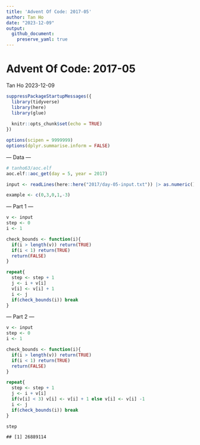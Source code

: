 ```yaml
---
title: 'Advent Of Code: 2017-05'
author: Tan Ho
date: "2023-12-09"
output:
  github_document:
    preserve_yaml: true
---
```


Advent Of Code: 2017-05
================
Tan Ho
2023-12-09

``` r
suppressPackageStartupMessages({
  library(tidyverse)
  library(here)
  library(glue)
  
  knitr::opts_chunk$set(echo = TRUE)
})

options(scipen = 9999999)
options(dplyr.summarise.inform = FALSE)
```

— Data —

``` r
# tanho63/aoc.elf
aoc.elf::aoc_get(day = 5, year = 2017)
```

``` r
input <- readLines(here::here("2017/day-05-input.txt")) |> as.numeric()

example <- c(0,3,0,1,-3)
```

— Part 1 —

``` r
v <- input
step <- 0
i <- 1

check_bounds <- function(i){
  if(i > length(v)) return(TRUE)
  if(i < 1) return(TRUE)
  return(FALSE)
}

repeat{
  step <- step + 1
  j <- i + v[i]
  v[i] <- v[i] + 1
  i <- j
  if(check_bounds(i)) break
}
```

— Part 2 —

``` r
v <- input
step <- 0
i <- 1

check_bounds <- function(i){
  if(i > length(v)) return(TRUE)
  if(i < 1) return(TRUE)
  return(FALSE)
}

repeat{
  step <- step + 1
  j <- i + v[i]
  if(v[i] < 3) v[i] <- v[i] + 1 else v[i] <- v[i] -1
  i <- j
  if(check_bounds(i)) break
}

step
```

    ## [1] 26889114
